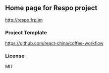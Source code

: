 
Home page for Respo project
----

http://respo.frp.im

### Project Template

https://github.com/react-china/coffee-workflow

### License

MIT
